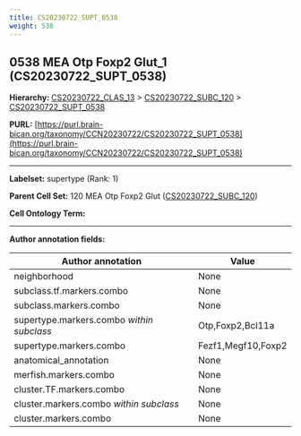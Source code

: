 ```yaml
---
title: CS20230722_SUPT_0538
weight: 538
---
```

## 0538 MEA Otp Foxp2 Glut_1 (CS20230722_SUPT_0538)
<b>Hierarchy: </b>
[CS20230722_CLAS_13](../CS20230722_CLAS_13) >
[CS20230722_SUBC_120](../CS20230722_SUBC_120) >
[CS20230722_SUPT_0538](../CS20230722_SUPT_0538)

**PURL:** [https://purl.brain-bican.org/taxonomy/CCN20230722/CS20230722_SUPT_0538](https://purl.brain-bican.org/taxonomy/CCN20230722/CS20230722_SUPT_0538)

---


**Labelset:** supertype (Rank: 1)

**Parent Cell Set:** 120 MEA Otp Foxp2 Glut ([CS20230722_SUBC_120](../CS20230722_SUBC_120))



**Cell Ontology Term:** 

[MARKER GENES.]: #


---

[TRANSFERRED ANNOTATIONS.]: #


[AUTHOR ANNOTATION FIELDS.]: #


**Author annotation fields:**

| Author annotation | Value |
|-------------------|-------|
|neighborhood|None|
|subclass.tf.markers.combo|None|
|subclass.markers.combo|None|
|supertype.markers.combo _within subclass_|Otp,Foxp2,Bcl11a|
|supertype.markers.combo|Fezf1,Megf10,Foxp2|
|anatomical_annotation|None|
|merfish.markers.combo|None|
|cluster.TF.markers.combo|None|
|cluster.markers.combo _within subclass_|None|
|cluster.markers.combo|None|
